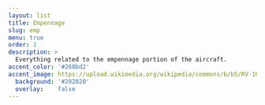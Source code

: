 ```yaml
---
layout: list
title: Empennage
slug: emp
menu: true
order: 1
description: >
  Everything related to the empennage portion of the aircraft.
accent_color: '#268bd2'
accent_image: https://upload.wikimedia.org/wikipedia/commons/b/b5/RV-10_inflight.jpg
  background: '#202020'
  overlay:    false
---
```

